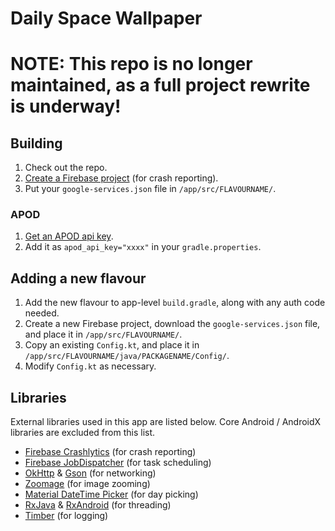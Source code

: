 
# Daily Space Wallpaper

# NOTE: This repo is no longer maintained, as a full project rewrite is underway!

## Building

1. Check out the repo.
2. [Create a Firebase project](https://console.firebase.google.com/u/0/) (for crash reporting).
3. Put your `google-services.json` file in `/app/src/FLAVOURNAME/`. 

### APOD

1. [Get an APOD api key](https://api.nasa.gov/index.html#apply-for-an-api-key).
2. Add it as `apod_api_key="xxxx"` in your `gradle.properties`.

## Adding a new flavour

1. Add the new flavour to app-level `build.gradle`, along with any auth code needed.
2. Create a new Firebase project, download the `google-services.json` file, and place it in `/app/src/FLAVOURNAME/`.
3. Copy an existing `Config.kt`, and place it in `/app/src/FLAVOURNAME/java/PACKAGENAME/Config/`.
4. Modify `Config.kt` as necessary.

## Libraries
External libraries used in this app are listed below. Core Android / AndroidX libraries are excluded from this list.

* [Firebase Crashlytics](https://firebase.google.com/docs/crashlytics/get-started#android) (for crash reporting)
* [Firebase JobDispatcher](https://github.com/firebase/firebase-jobdispatcher-android) (for task scheduling)
* [OkHttp](https://github.com/square/okhttp) & [Gson](https://github.com/google/gson) (for networking)
* [Zoomage](https://github.com/jsibbold/zoomage) (for image zooming)
* [Material DateTime Picker](https://github.com/wdullaer/MaterialDateTimePicker) (for day picking)
* [RxJava](https://github.com/ReactiveX/RxJava) & [RxAndroid](https://github.com/ReactiveX/RxAndroid) (for threading)
* [Timber](https://github.com/JakeWharton/timber) (for logging)